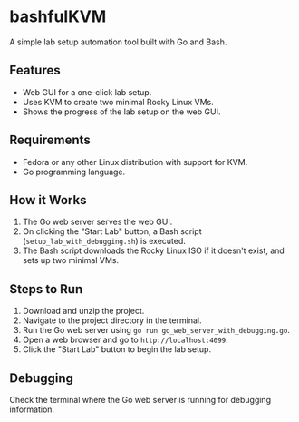 
# bashfulKVM

A simple lab setup automation tool built with Go and Bash. 

## Features

- Web GUI for a one-click lab setup.
- Uses KVM to create two minimal Rocky Linux VMs.
- Shows the progress of the lab setup on the web GUI.

## Requirements

- Fedora or any other Linux distribution with support for KVM.
- Go programming language.

## How it Works

1. The Go web server serves the web GUI.
2. On clicking the "Start Lab" button, a Bash script (`setup_lab_with_debugging.sh`) is executed.
3. The Bash script downloads the Rocky Linux ISO if it doesn't exist, and sets up two minimal VMs.

## Steps to Run

1. Download and unzip the project.
2. Navigate to the project directory in the terminal.
3. Run the Go web server using `go run go_web_server_with_debugging.go`.
4. Open a web browser and go to `http://localhost:4099`.
5. Click the "Start Lab" button to begin the lab setup.

## Debugging

Check the terminal where the Go web server is running for debugging information.

